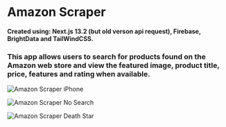 # Amazon Scraper
**Created using: Next.js 13.2 (but old verson api request), Firebase, BrightData and TailWindCSS.**

### This app allows users to search for products found on the Amazon web store and view the featured image, product title, price, features and rating when available.

![Amazon Scraper iPhone](https://github.com/ryanbakkerNZ/amazon-scraper/assets/112455939/1fab181b-ff26-4637-abfc-e89f32f75010)

![Amazon Scraper No Search](https://github.com/ryanbakkerNZ/amazon-scraper/assets/112455939/b6f03e08-c27c-4652-bc8b-28ba86b85cfb)

![Amazon Scraper Death Star](https://github.com/ryanbakkerNZ/amazon-scraper/assets/112455939/1145ace7-ea3d-4ae2-bf11-fa00ee5bfd7d)
